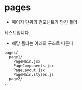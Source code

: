 # pages

- 페이지 단위의 컴포넌트가 담긴 폴더

테스트입니다.

- 해당 폴더는 아래의 구조로 따른다

```
pages/
  page1/
    PageMain.jsx
    PageComponents.jsx
    PageLayout.jsx
    PageMain.styles.js
  page2/
...

```
